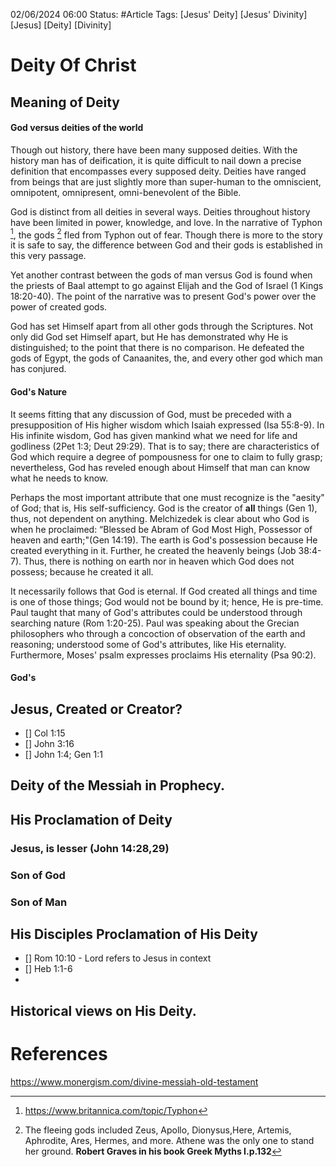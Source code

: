


02/06/2024 06:00
Status: #Article
Tags: [Jesus' Deity]  [Jesus' Divinity]  [Jesus]  [Deity]  [Divinity]


# Deity Of Christ

## Meaning of Deity

#### God versus deities of the world

Though out history, there have been many supposed deities. With the history man has of deification,
it is quite difficult to nail down a precise definition that encompasses every supposed deity.
Deities have ranged from beings that are just slightly more than super-human to the omniscient,
omnipotent, omnipresent, omni-benevolent of the Bible. 

God is distinct from all deities in several ways. Deities throughout history have been limited in
power, knowledge, and love. In the narrative of Typhon [^1], the gods [^2] fled from Typhon out of
fear. Though there is more to the story it is safe to say, the difference between God and their
gods is established in this very passage.

Yet another contrast between the gods of man versus God is found when the priests of Baal attempt
to go against Elijah and the God of Israel (1 Kings 18:20-40). The point of the narrative
was to present God's power over the power of created gods. 

God has set Himself apart from all other gods through the Scriptures. Not only did God set Himself
apart, but He has demonstrated why He is distinguished; to the point that there is no comparison. He
defeated the gods of Egypt, the gods of Canaanites, the, and every other god which man has conjured.

#### God's Nature

It seems fitting that any discussion of God, must be preceded with a presupposition of His higher
wisdom which Isaiah expressed (Isa 55:8-9). In His infinite wisdom, God has given mankind what we
need for life and godliness (2Pet 1:3; Deut 29:29). That is to say; there are characteristics of
God which require a degree of pompousness for one to claim to fully grasp; nevertheless, God has
reveled enough about Himself that man can know what he needs to know.

Perhaps the most important attribute that one must recognize is the "aesity" of God; that is, His
self-sufficiency. God is the creator of **all** things (Gen 1), thus, not dependent on anything.
Melchizedek is clear about who God is when he proclaimed: “Blessed be Abram of God Most High,
Possessor of heaven and earth;"(Gen 14:19). The earth is God's possession because He created
everything in it. Further, he created the heavenly beings (Job 38:4-7). Thus, there is nothing on
earth nor in heaven which God does not possess; because he created it all.

It necessarily follows that God is eternal. If God created all things and time is one of those
things; God would not be bound by it; hence, He is pre-time. Paul taught that many of God's
attributes could be understood through searching nature (Rom 1:20-25). Paul was speaking about the
Grecian philosophers who through a concoction of observation of the earth and reasoning; understood
some of God's attributes, like His eternality. Furthermore, Moses' psalm expresses proclaims His
eternality (Psa 90:2). 

#### God's 

## Jesus, Created or Creator? 

- [] Col 1:15
- [] John 3:16
- [] John 1:4; Gen 1:1

## Deity of the Messiah in Prophecy. 

## His Proclamation of Deity

### Jesus, is lesser (John 14:28,29)

### Son of God

### Son of Man


## His Disciples Proclamation of His Deity

- [] Rom 10:10 - Lord refers to Jesus in context
- [] Heb 1:1-6
- 

## Historical views on His Deity.



# References

https://www.monergism.com/divine-messiah-old-testament

[^1]: https://www.britannica.com/topic/Typhon

[^2]: The fleeing gods included Zeus, Apollo, Dionysus,Here, Artemis, Aphrodite, Ares, Hermes, and
    more. Athene was the only one to stand her ground. **Robert Graves in his book Greek Myths I.p.132**

